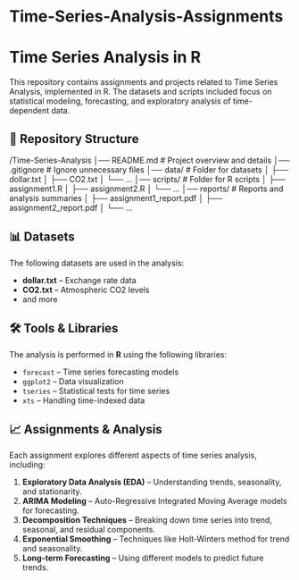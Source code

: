 # Time-Series-Analysis-Assignments

# Time Series Analysis in R  

This repository contains assignments and projects related to Time Series Analysis, implemented in R. The datasets and scripts included focus on statistical modeling, forecasting, and exploratory analysis of time-dependent data.  

## 📁 Repository Structure  

/Time-Series-Analysis
│── README.md # Project overview and details
│── .gitignore # Ignore unnecessary files
│── data/ # Folder for datasets
│ ├── dollar.txt
│ ├── CO2.txt
│ └── ...
│── scripts/ # Folder for R scripts
│ ├── assignment1.R
│ ├── assignment2.R
│ └── ...
│── reports/ # Reports and analysis summaries
│ ├── assignment1_report.pdf
│ ├── assignment2_report.pdf
│ └── ...


## 📊 Datasets  

The following datasets are used in the analysis:  

- **dollar.txt** – Exchange rate data  
- **CO2.txt** – Atmospheric CO2 levels  
- and more  

## 🛠 Tools & Libraries  

The analysis is performed in **R** using the following libraries:  

- `forecast` – Time series forecasting models  
- `ggplot2` – Data visualization  
- `tseries` – Statistical tests for time series  
- `xts` – Handling time-indexed data  

## 📈 Assignments & Analysis  

Each assignment explores different aspects of time series analysis, including:  

1. **Exploratory Data Analysis (EDA)** – Understanding trends, seasonality, and stationarity.  
2. **ARIMA Modeling** – Auto-Regressive Integrated Moving Average models for forecasting.  
3. **Decomposition Techniques** – Breaking down time series into trend, seasonal, and residual components.  
4. **Exponential Smoothing** – Techniques like Holt-Winters method for trend and seasonality.  
5. **Long-term Forecasting** – Using different models to predict future trends.  
